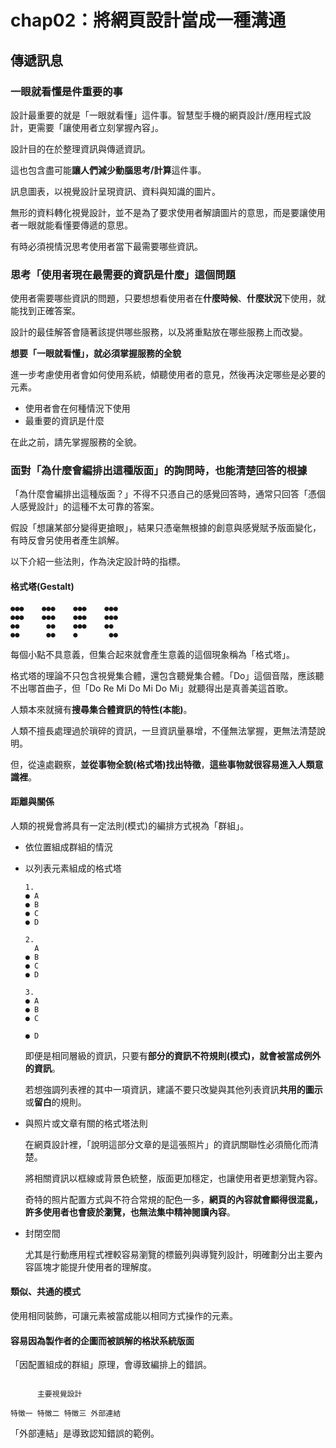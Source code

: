 # chap02：將網頁設計當成一種溝通

## 傳遞訊息

### 一眼就看懂是件重要的事

設計最重要的就是「一眼就看懂」這件事。智慧型手機的網頁設計/應用程式設計，更需要「讓使用者立刻掌握內容」。

設計目的在於整理資訊與傳遞資訊。

這也包含盡可能**讓人們減少動腦思考/計算**這件事。

訊息圖表，以視覺設計呈現資訊、資料與知識的圖片。

無形的資料轉化視覺設計，並不是為了要求使用者解讀圖片的意思，而是要讓使用者一眼就能看懂要傳遞的意思。

有時必須視情況思考使用者當下最需要哪些資訊。

### 思考「使用者現在最需要的資訊是什麼」這個問題

使用者需要哪些資訊的問題，只要想想看使用者在**什麼時候**、**什麼狀況**下使用，就能找到正確答案。

設計的最佳解答會隨著該提供哪些服務，以及將重點放在哪些服務上而改變。

**想要「一眼就看懂」，就必須掌握服務的全貌**

進一步考慮使用者會如何使用系統，傾聽使用者的意見，然後再決定哪些是必要的元素。

- 使用者會在何種情況下使用
- 最重要的資訊是什麼

在此之前，請先掌握服務的全貌。

### 面對「為什麼會編排出這種版面」的詢問時，也能清楚回答的根據

「為什麼會編排出這種版面？」不得不只憑自己的感覺回答時，通常只回答「憑個人感覺設計」的這種不太可靠的答案。

假設「想讓某部分變得更搶眼」，結果只憑毫無根據的創意與感覺賦予版面變化，有時反會另使用者產生誤解。

以下介紹一些法則，作為決定設計時的指標。

#### 格式塔(Gestalt)

```
●●●    ●●●    ●●●    ●●●
●●●    ●●●    ●●●    ●●●
●●      ●●    ●●●    ●●
●●      ●●    ●       ●●
```

每個小點不具意義，但集合起來就會產生意義的這個現象稱為「格式塔」。

格式塔的理論不只包含視覺集合體，還包含聽覺集合體。「Do」這個音階，應該聽不出哪首曲子，但「Do Re Mi Do Mi Do Mi」就聽得出是真善美這首歌。

人類本來就擁有**搜尋集合體資訊的特性(本能)**。

人類不擅長處理過於瑣碎的資訊，一旦資訊量暴增，不僅無法掌握，更無法清楚說明。

但，從遠處觀察，**並從事物全貌(格式塔)找出特徵**，**這些事物就很容易進入人類意識裡**。

#### 距離與關係

人類的視覺會將具有一定法則(模式)的編排方式視為「群組」。

- 依位置組成群組的情況
- 以列表元素組成的格式塔
    
    ```
    1.
    ● A
    ● B
    ● C
    ● D
    
    2.
      A
    ● B
    ● C
    ● D
    
    3.
    ● A
    ● B
    ● C
    
    ● D
    ```
    
    即便是相同層級的資訊，只要有**部分的資訊不符規則(模式)，就會被當成例外的資訊**。
    
    若想強調列表裡的其中一項資訊，建議不要只改變與其他列表資訊**共用的圖示**或**留白**的規則。

- 與照片或文章有關的格式塔法則

    在網頁設計裡，「說明這部分文章的是這張照片」的資訊關聯性必須簡化而清楚。
    
    將相關資訊以框線或背景色統整，版面更加穩定，也讓使用者更想瀏覽內容。
    
    奇特的照片配置方式與不符合常規的配色一多，**網頁的內容就會顯得很混亂，許多使用者也會疲於瀏覽，也無法集中精神閱讀內容**。

- 封閉空間

    尤其是行動應用程式裡較容易瀏覽的標籤列與導覽列設計，明確劃分出主要內容區塊才能提升使用者的理解度。

#### 類似、共通的模式

使用相同裝飾，可讓元素被當成能以相同方式操作的元素。

#### 容易因為製作者的企圖而被誤解的格狀系統版面

「因配置組成的群組」原理，會導致編排上的錯誤。

```

      主要視覺設計

特徵一 特徵二 特徵三 外部連結
```

「外部連結」是導致認知錯誤的範例。